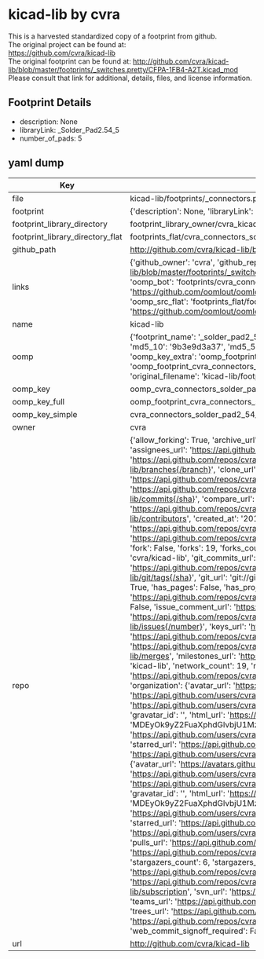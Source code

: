 # kicad-lib by cvra  
This is a harvested standardized copy of a footprint from github.  
The original project can be found at:  
https://github.com/cvra/kicad-lib  
The original footprint can be found at:
http://github.com/cvra/kicad-lib/blob/master/footprints/_switches.pretty/CFPA-1FB4-A2T.kicad_mod
Please consult that link for additional, details, files, and license information.  
## Footprint Details
* description: None  
* libraryLink: _Solder_Pad2.54_5  
* number_of_pads: 5  
## yaml dump  
| Key | Value |  
| --- | --- |  
| file | kicad-lib/footprints/_connectors.pretty/_Solder_Pad2.54_5.kicad_mod |  
| footprint | {'description': None, 'libraryLink': '_Solder_Pad2.54_5', 'number_of_pads': 5} |  
| footprint_library_directory | footprint_library_owner/cvra_kicad-lib |  
| footprint_library_directory_flat | footprints_flat/cvra_connectors_solder_pad2_54_5/working |  
| github_path | http://github.com/cvra/kicad-lib/blob/master/footprints/_connectors.pretty/_Solder_Pad2.54_5.kicad_mod |  
| links | {'github_owner': 'cvra', 'github_repo_name': 'kicad-lib', 'github_src': 'http://github.com/cvra/kicad-lib/blob/master/footprints/_switches.pretty/CFPA-1FB4-A2T.kicad_mod', 'github_src_repo': 'https://github.com/cvra/kicad-lib', 'oomp_bot': 'footprints/cvra_connectors_solder_pad2_54_5/working', 'oomp_bot_github': 'https://github.com/oomlout/oomlout_oomp_footprint_bot/tree/main/footprints/cvra_connectors_solder_pad2_54_5/working', 'oomp_src_flat': 'footprints_flat/footprints_flat/cvra_connectors_solder_pad2_54_5/working', 'oomp_src_flat_github': 'https://github.com/oomlout/oomlout_oomp_footprint_src/tree/main/footprints_flat/cvra_connectors_solder_pad2_54_5/working'} |  
| name | kicad-lib |  
| oomp | {'footprint_name': '_solder_pad2_54_5', 'library_name': '_connectors', 'md5': '9b3e9d3a370d02650c1885c644c25678', 'md5_10': '9b3e9d3a37', 'md5_5': '9b3e9', 'md5_6': '9b3e9d', 'oomp_key': 'oomp_cvra_connectors_solder_pad2_54_5', 'oomp_key_extra': 'oomp_footprint_cvra_connectors_solder_pad2_54_5', 'oomp_key_full': 'oomp_footprint_cvra_connectors_solder_pad2_54_5_9b3e9d', 'oomp_key_simple': 'cvra_connectors_solder_pad2_54_5', 'original_filename': 'kicad-lib/footprints/_connectors.pretty/_Solder_Pad2.54_5.kicad_mod', 'owner_name': 'cvra'} |  
| oomp_key | oomp_cvra_connectors_solder_pad2_54_5 |  
| oomp_key_full | oomp_footprint_cvra_connectors_solder_pad2_54_5 |  
| oomp_key_simple | cvra_connectors_solder_pad2_54_5 |  
| owner | cvra |  
| repo | {'allow_forking': True, 'archive_url': 'https://api.github.com/repos/cvra/kicad-lib/{archive_format}{/ref}', 'archived': False, 'assignees_url': 'https://api.github.com/repos/cvra/kicad-lib/assignees{/user}', 'blobs_url': 'https://api.github.com/repos/cvra/kicad-lib/git/blobs{/sha}', 'branches_url': 'https://api.github.com/repos/cvra/kicad-lib/branches{/branch}', 'clone_url': 'https://github.com/cvra/kicad-lib.git', 'collaborators_url': 'https://api.github.com/repos/cvra/kicad-lib/collaborators{/collaborator}', 'comments_url': 'https://api.github.com/repos/cvra/kicad-lib/comments{/number}', 'commits_url': 'https://api.github.com/repos/cvra/kicad-lib/commits{/sha}', 'compare_url': 'https://api.github.com/repos/cvra/kicad-lib/compare/{base}...{head}', 'contents_url': 'https://api.github.com/repos/cvra/kicad-lib/contents/{+path}', 'contributors_url': 'https://api.github.com/repos/cvra/kicad-lib/contributors', 'created_at': '2014-11-05T21:37:19Z', 'default_branch': 'master', 'deployments_url': 'https://api.github.com/repos/cvra/kicad-lib/deployments', 'description': 'KiCad Library', 'disabled': False, 'downloads_url': 'https://api.github.com/repos/cvra/kicad-lib/downloads', 'events_url': 'https://api.github.com/repos/cvra/kicad-lib/events', 'fork': False, 'forks': 19, 'forks_count': 19, 'forks_url': 'https://api.github.com/repos/cvra/kicad-lib/forks', 'full_name': 'cvra/kicad-lib', 'git_commits_url': 'https://api.github.com/repos/cvra/kicad-lib/git/commits{/sha}', 'git_refs_url': 'https://api.github.com/repos/cvra/kicad-lib/git/refs{/sha}', 'git_tags_url': 'https://api.github.com/repos/cvra/kicad-lib/git/tags{/sha}', 'git_url': 'git://github.com/cvra/kicad-lib.git', 'has_discussions': False, 'has_downloads': True, 'has_issues': True, 'has_pages': False, 'has_projects': True, 'has_wiki': True, 'homepage': None, 'hooks_url': 'https://api.github.com/repos/cvra/kicad-lib/hooks', 'html_url': 'https://github.com/cvra/kicad-lib', 'id': 26240902, 'is_template': False, 'issue_comment_url': 'https://api.github.com/repos/cvra/kicad-lib/issues/comments{/number}', 'issue_events_url': 'https://api.github.com/repos/cvra/kicad-lib/issues/events{/number}', 'issues_url': 'https://api.github.com/repos/cvra/kicad-lib/issues{/number}', 'keys_url': 'https://api.github.com/repos/cvra/kicad-lib/keys{/key_id}', 'labels_url': 'https://api.github.com/repos/cvra/kicad-lib/labels{/name}', 'language': None, 'languages_url': 'https://api.github.com/repos/cvra/kicad-lib/languages', 'license': None, 'merges_url': 'https://api.github.com/repos/cvra/kicad-lib/merges', 'milestones_url': 'https://api.github.com/repos/cvra/kicad-lib/milestones{/number}', 'mirror_url': None, 'name': 'kicad-lib', 'network_count': 19, 'node_id': 'MDEwOlJlcG9zaXRvcnkyNjI0MDkwMg==', 'notifications_url': 'https://api.github.com/repos/cvra/kicad-lib/notifications{?since,all,participating}', 'open_issues': 0, 'open_issues_count': 0, 'organization': {'avatar_url': 'https://avatars.githubusercontent.com/u/5530328?v=4', 'events_url': 'https://api.github.com/users/cvra/events{/privacy}', 'followers_url': 'https://api.github.com/users/cvra/followers', 'following_url': 'https://api.github.com/users/cvra/following{/other_user}', 'gists_url': 'https://api.github.com/users/cvra/gists{/gist_id}', 'gravatar_id': '', 'html_url': 'https://github.com/cvra', 'id': 5530328, 'login': 'cvra', 'node_id': 'MDEyOk9yZ2FuaXphdGlvbjU1MzAzMjg=', 'organizations_url': 'https://api.github.com/users/cvra/orgs', 'received_events_url': 'https://api.github.com/users/cvra/received_events', 'repos_url': 'https://api.github.com/users/cvra/repos', 'site_admin': False, 'starred_url': 'https://api.github.com/users/cvra/starred{/owner}{/repo}', 'subscriptions_url': 'https://api.github.com/users/cvra/subscriptions', 'type': 'Organization', 'url': 'https://api.github.com/users/cvra'}, 'owner': {'avatar_url': 'https://avatars.githubusercontent.com/u/5530328?v=4', 'events_url': 'https://api.github.com/users/cvra/events{/privacy}', 'followers_url': 'https://api.github.com/users/cvra/followers', 'following_url': 'https://api.github.com/users/cvra/following{/other_user}', 'gists_url': 'https://api.github.com/users/cvra/gists{/gist_id}', 'gravatar_id': '', 'html_url': 'https://github.com/cvra', 'id': 5530328, 'login': 'cvra', 'node_id': 'MDEyOk9yZ2FuaXphdGlvbjU1MzAzMjg=', 'organizations_url': 'https://api.github.com/users/cvra/orgs', 'received_events_url': 'https://api.github.com/users/cvra/received_events', 'repos_url': 'https://api.github.com/users/cvra/repos', 'site_admin': False, 'starred_url': 'https://api.github.com/users/cvra/starred{/owner}{/repo}', 'subscriptions_url': 'https://api.github.com/users/cvra/subscriptions', 'type': 'Organization', 'url': 'https://api.github.com/users/cvra'}, 'private': False, 'pulls_url': 'https://api.github.com/repos/cvra/kicad-lib/pulls{/number}', 'pushed_at': '2020-04-18T15:02:27Z', 'releases_url': 'https://api.github.com/repos/cvra/kicad-lib/releases{/id}', 'size': 15642, 'ssh_url': 'git@github.com:cvra/kicad-lib.git', 'stargazers_count': 6, 'stargazers_url': 'https://api.github.com/repos/cvra/kicad-lib/stargazers', 'statuses_url': 'https://api.github.com/repos/cvra/kicad-lib/statuses/{sha}', 'subscribers_count': 9, 'subscribers_url': 'https://api.github.com/repos/cvra/kicad-lib/subscribers', 'subscription_url': 'https://api.github.com/repos/cvra/kicad-lib/subscription', 'svn_url': 'https://github.com/cvra/kicad-lib', 'tags_url': 'https://api.github.com/repos/cvra/kicad-lib/tags', 'teams_url': 'https://api.github.com/repos/cvra/kicad-lib/teams', 'temp_clone_token': None, 'topics': ['electronics', 'kicad'], 'trees_url': 'https://api.github.com/repos/cvra/kicad-lib/git/trees{/sha}', 'updated_at': '2022-11-18T18:15:18Z', 'url': 'https://api.github.com/repos/cvra/kicad-lib', 'visibility': 'public', 'watchers': 6, 'watchers_count': 6, 'web_commit_signoff_required': False} |  
| url | http://github.com/cvra/kicad-lib |  

